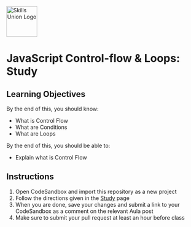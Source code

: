 [<img src="assets/images/su-logo.png" alt="Skills Union Logo" height="80px" />](https://www.skillsunion.com/)

# JavaScript Control-flow & Loops: Study

## Learning Objectives

By the end of this, you should know:

- What is Control Flow
- What are Conditions
- What are Loops

By the end of this, you should be able to:

- Explain what is Control Flow

## Instructions

1. Open CodeSandbox and import this repository as a new project
1. Follow the directions given in the [Study](Study.md) page
1. When you are done, save your changes and submit a link to your CodeSandbox as a comment
   on the relevant Aula post
1. Make sure to submit your pull request at least an hour before class
